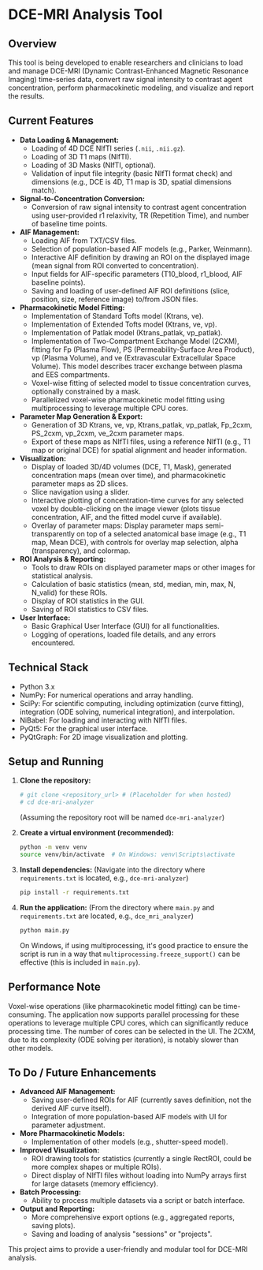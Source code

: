 # DCE-MRI Analysis Tool

## Overview

This tool is being developed to enable researchers and clinicians to load and manage DCE-MRI (Dynamic Contrast-Enhanced Magnetic Resonance Imaging) time-series data, convert raw signal intensity to contrast agent concentration, perform pharmacokinetic modeling, and visualize and report the results.

## Current Features

*   **Data Loading & Management:**
    *   Loading of 4D DCE NIfTI series (`.nii`, `.nii.gz`).
    *   Loading of 3D T1 maps (NIfTI).
    *   Loading of 3D Masks (NIfTI, optional).
    *   Validation of input file integrity (basic NIfTI format check) and dimensions (e.g., DCE is 4D, T1 map is 3D, spatial dimensions match).
*   **Signal-to-Concentration Conversion:**
    *   Conversion of raw signal intensity to contrast agent concentration using user-provided r1 relaxivity, TR (Repetition Time), and number of baseline time points.
*   **AIF Management:**
    *   Loading AIF from TXT/CSV files.
    *   Selection of population-based AIF models (e.g., Parker, Weinmann).
    *   Interactive AIF definition by drawing an ROI on the displayed image (mean signal from ROI converted to concentration).
    *   Input fields for AIF-specific parameters (T10_blood, r1_blood, AIF baseline points).
    *   Saving and loading of user-defined AIF ROI definitions (slice, position, size, reference image) to/from JSON files.
*   **Pharmacokinetic Model Fitting:**
    *   Implementation of Standard Tofts model (Ktrans, ve).
    *   Implementation of Extended Tofts model (Ktrans, ve, vp).
    *   Implementation of Patlak model (Ktrans_patlak, vp_patlak).
    *   Implementation of Two-Compartment Exchange Model (2CXM), fitting for Fp (Plasma Flow), PS (Permeability-Surface Area Product), vp (Plasma Volume), and ve (Extravascular Extracellular Space Volume). This model describes tracer exchange between plasma and EES compartments.
    *   Voxel-wise fitting of selected model to tissue concentration curves, optionally constrained by a mask.
    *   Parallelized voxel-wise pharmacokinetic model fitting using multiprocessing to leverage multiple CPU cores.
*   **Parameter Map Generation & Export:**
    *   Generation of 3D Ktrans, ve, vp, Ktrans_patlak, vp_patlak, Fp_2cxm, PS_2cxm, vp_2cxm, ve_2cxm parameter maps.
    *   Export of these maps as NIfTI files, using a reference NIfTI (e.g., T1 map or original DCE) for spatial alignment and header information.
*   **Visualization:**
    *   Display of loaded 3D/4D volumes (DCE, T1, Mask), generated concentration maps (mean over time), and pharmacokinetic parameter maps as 2D slices.
    *   Slice navigation using a slider.
    *   Interactive plotting of concentration-time curves for any selected voxel by double-clicking on the image viewer (plots tissue concentration, AIF, and the fitted model curve if available).
    *   Overlay of parameter maps: Display parameter maps semi-transparently on top of a selected anatomical base image (e.g., T1 map, Mean DCE), with controls for overlay map selection, alpha (transparency), and colormap.
*   **ROI Analysis & Reporting:**
    *   Tools to draw ROIs on displayed parameter maps or other images for statistical analysis.
    *   Calculation of basic statistics (mean, std, median, min, max, N, N_valid) for these ROIs.
    *   Display of ROI statistics in the GUI.
    *   Saving of ROI statistics to CSV files.
*   **User Interface:**
    *   Basic Graphical User Interface (GUI) for all functionalities.
    *   Logging of operations, loaded file details, and any errors encountered.

## Technical Stack

*   Python 3.x
*   NumPy: For numerical operations and array handling.
*   SciPy: For scientific computing, including optimization (curve fitting), integration (ODE solving, numerical integration), and interpolation.
*   NiBabel: For loading and interacting with NIfTI files.
*   PyQt5: For the graphical user interface.
*   PyQtGraph: For 2D image visualization and plotting.

## Setup and Running

1.  **Clone the repository:**
    ```bash
    # git clone <repository_url> # (Placeholder for when hosted)
    # cd dce-mri-analyzer 
    ```
    (Assuming the repository root will be named `dce-mri-analyzer`)

2.  **Create a virtual environment (recommended):**
    ```bash
    python -m venv venv
    source venv/bin/activate  # On Windows: venv\Scripts\activate
    ```
3.  **Install dependencies:**
    (Navigate into the directory where `requirements.txt` is located, e.g., `dce-mri-analyzer`)
    ```bash
    pip install -r requirements.txt
    ```
4.  **Run the application:**
    (From the directory where `main.py` and `requirements.txt` are located, e.g., `dce_mri_analyzer`)
    ```bash
    python main.py
    ```
    On Windows, if using multiprocessing, it's good practice to ensure the script is run in a way that `multiprocessing.freeze_support()` can be effective (this is included in `main.py`).

## Performance Note
Voxel-wise operations (like pharmacokinetic model fitting) can be time-consuming. The application now supports parallel processing for these operations to leverage multiple CPU cores, which can significantly reduce processing time. The number of cores can be selected in the UI. The 2CXM, due to its complexity (ODE solving per iteration), is notably slower than other models.

## To Do / Future Enhancements

*   **Advanced AIF Management:**
    *   Saving user-defined ROIs for AIF (currently saves definition, not the derived AIF curve itself).
    *   Integration of more population-based AIF models with UI for parameter adjustment.
*   **More Pharmacokinetic Models:**
    *   Implementation of other models (e.g., shutter-speed model).
*   **Improved Visualization:**
    *   ROI drawing tools for statistics (currently a single RectROI, could be more complex shapes or multiple ROIs).
    *   Direct display of NIfTI files without loading into NumPy arrays first for large datasets (memory efficiency).
*   **Batch Processing:**
    *   Ability to process multiple datasets via a script or batch interface.
*   **Output and Reporting:**
    *   More comprehensive export options (e.g., aggregated reports, saving plots).
    *   Saving and loading of analysis "sessions" or "projects".

This project aims to provide a user-friendly and modular tool for DCE-MRI analysis.
